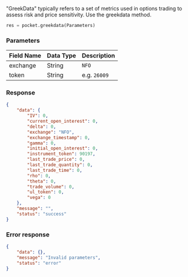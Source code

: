 <!-- # Greek Data -->
"GreekData" typically refers to a set of metrics used in options trading to assess risk and price sensitivity. Use the greekdata method.

```python
res = pocket.greekdata(Parameters)
```

### Parameters
| Field Name | Data Type | Description                           |
|------------|-----------|---------------------------------------|
| exchange   | String    | `NFO`                                   |
| token      | String    | e.g. `26009`                            |





### Response
```json
{
    "data": {
        "IV": 0,
        "current_open_interest": 0,
        "delta": 0,
        "exchange": "NFO",
        "exchange_timestamp": 0,
        "gamma": 0,
        "initial_open_interest": 0,
        "instrument_token": 90197,
        "last_trade_price": 0,
        "last_trade_quantity": 0,
        "last_trade_time": 0,
        "rho": 0,
        "theta": 0,
        "trade_volume": 0,
        "ul_token": 0,
        "vega": 0
    },
    "message": "",
    "status": "success"
}
```

### Error response
```json
{
    "data": {},
    "message": "Invalid parameters",
    "status": "error"
}
```